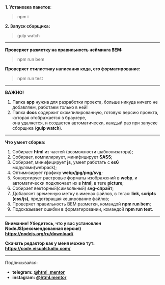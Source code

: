 **1. Установка пакетов:**
> npm i

**2. Запуск сборщика:**
> gulp watch
---


**Проверяет разметку на правильность нейминга BEM:** 
> npm run bem

**Проверяет стилистику написания кода, его форматирование:** 
> npm run test


---
**ВАЖНО!**  
1. Папка **app** нужна для разработки проекта, больше никуда ничего не добавляем, работаем только в ней!  
2. Папка **docs** содержит скомпилированную, готовую версию проекта, которая отображается в браузере,  
она удаляется, и создается автоматически, каждый раз при запуске сборщика (**gulp watch**).


---
**Что умеет сборка:**
1. Собирает **html** из частей (возможности шаблонизатора);
2. Собирает, компилириует, минифицирует **SASS**;
3. Собирает, минифицирует **js**, умеет работать с **es6** модулями(webpack);
4. Оптимизирует графику **webp/jpg/png/svg**;
5. Конвертирует растровые форматы изображений в **webp**, и автоматически подключает их в **html**, в теге **picture**;
6. Собирает векторный(символьный) **svg-спрайт**;
7. Добавляет временную метку в именах файлов, в тегах: **link, scripts (css/js)**, предотвращая кеширование файлов;
8. Проверяет правильность BEM разметки, командой **npm run bem**;
9. Подсказывает ошибки в форматировании, командой **npm run test**.


---
**Внимание! Убедитесь, что у вас установлен NodeJS(рекомендованная версия)**  
**https://nodejs.org/ru/download/**

**Скачать редактор как у меня можно тут:**  
**https://code.visualstudio.com/**





---
Подписывайся:
- **telegram:** **[@html_mentor](https://t.me/html_mentor)**
- **instagram:** **[@html.mentor](https://www.instagram.com/html.mentor)**
